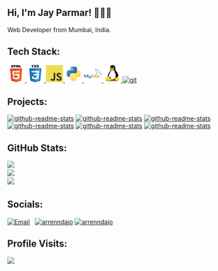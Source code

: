 ## Hi, I'm Jay Parmar! 🙋🏻‍♂️
Web Developer from Mumbai, India.

## Tech Stack:
<a href="https://www.w3.org/html/" target="_blank" rel="noreferrer"> <img src="https://raw.githubusercontent.com/devicons/devicon/master/icons/html5/html5-original-wordmark.svg" alt="html5" width="40" height="40"/> </a> 
<a href="https://www.w3schools.com/css/" target="_blank" rel="noreferrer"> <img src="https://raw.githubusercontent.com/devicons/devicon/master/icons/css3/css3-original-wordmark.svg" alt="css3" width="40" height="40"/> </a> 
<a href="https://developer.mozilla.org/en-US/docs/Web/JavaScript" target="_blank" rel="noreferrer"> <img src="https://raw.githubusercontent.com/devicons/devicon/master/icons/javascript/javascript-original.svg" alt="javascript" width="40" height="40"/> </a>
<a href="https://www.python.org" target="_blank" rel="noreferrer"> <img src="https://raw.githubusercontent.com/devicons/devicon/master/icons/python/python-original.svg" alt="python" width="40" height="40"/> </a>
<a href="https://www.mysql.com/" target="_blank" rel="noreferrer"> <img src="https://raw.githubusercontent.com/devicons/devicon/master/icons/mysql/mysql-original-wordmark.svg" alt="mysql" width="40" height="40"/> </a> 
<a href="https://www.linux.org/" target="_blank" rel="noreferrer"> <img src="https://raw.githubusercontent.com/devicons/devicon/master/icons/linux/linux-original.svg" alt="linux" width="40" height="40"/> </a> 
<a href="https://git-scm.com/" target="_blank" rel="noreferrer"> <img src="https://www.vectorlogo.zone/logos/git-scm/git-scm-icon.svg" alt="git" width="40" height="40"/> </a> 

## Projects:
<p align="left">
  <a href="https://github.com/anuraghazra/github-readme-stats"><img width="250" src="https://denvercoder1-github-readme-stats.vercel.app/api/pin/?username=arrenndajo&repo=WeatherHub&theme=merko&show_icons=true" alt="github-readme-stats"></a>
  <a href="https://github.com/anuraghazra/github-readme-stats"><img width="250" src="https://denvercoder1-github-readme-stats.vercel.app/api/pin/?username=arrenndajo&repo=TicTacToe-Game&theme=merko&show_icons=true" alt="github-readme-stats"></a>
  <a href="https://github.com/anuraghazra/github-readme-stats"><img width="250" src="https://denvercoder1-github-readme-stats.vercel.app/api/pin/?username=arrenndajo&repo=Calcify-calculator&theme=merko&show_icons=true" alt="github-readme-stats"></a>
  <br>
  <a href="https://github.com/anuraghazra/github-readme-stats"><img width="250" src="https://denvercoder1-github-readme-stats.vercel.app/api/pin/?username=arrenndajo&repo=Hindi-Sentiment-Analysis&theme=merko&show_icons=true" alt="github-readme-stats"></a>
  <a href="https://github.com/anuraghazra/github-readme-stats"><img width="250" src="https://denvercoder1-github-readme-stats.vercel.app/api/pin/?username=arrenndajo&repo=AI-Jurist-Project&theme=merko&show_icons=true" alt="github-readme-stats"></a>
  <a href="https://github.com/anuraghazra/github-readme-stats"><img width="250" src="https://denvercoder1-github-readme-stats.vercel.app/api/pin/?username=arrenndajo&repo=Blockchain-based-Project&theme=merko&show_icons=true" alt="github-readme-stats"></a>
</p>

## GitHub Stats:
![](https://github-readme-stats.vercel.app/api?username=arrenndajo&theme=merko&hide_border=false&include_all_commits=true&count_private=true)<br/>
![](https://github-readme-streak-stats.herokuapp.com/?user=arrenndajo&theme=merko&hide_border=false)<br/>
![](https://github-readme-stats.vercel.app/api/top-langs/?username=arrenndajo&theme=merko&hide_border=false&include_all_commits=true&count_private=true&layout=compact)

## Socials:
<p align="left">
<a href="mailto:jhb9204@gmail.com" target="_blank"><img align="center" src="https://upload.wikimedia.org/wikipedia/commons/thumb/7/7e/Gmail_icon_%282020%29.svg/2560px-Gmail_icon_%282020%29.svg.png" alt="Email" height="30" width="35" /></a> &nbsp;
<a href="https://linkedin.com/in/arrenndajo" target="blank"><img align="center" src="https://raw.githubusercontent.com/rahuldkjain/github-profile-readme-generator/master/src/images/icons/Social/linked-in-alt.svg" alt="arrenndajo" height="30" width="40" /></a>
<a href="https://www.leetcode.com/arrenndajo" target="blank"><img align="center" src="https://raw.githubusercontent.com/rahuldkjain/github-profile-readme-generator/master/src/images/icons/Social/leet-code.svg" alt="arrenndajo" height="30" width="40" /></a>
</p>

## Profile Visits:
[![](https://visitcount.itsvg.in/api?id=arrenndajo&icon=0&color=3)](https://visitcount.itsvg.in)
